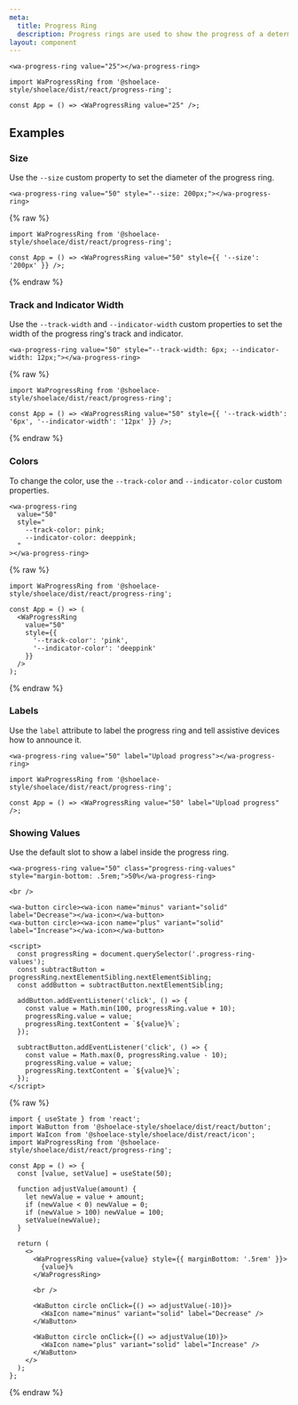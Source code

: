 ```yaml
---
meta:
  title: Progress Ring
  description: Progress rings are used to show the progress of a determinate operation in a circular fashion.
layout: component
---
```


```html:preview
<wa-progress-ring value="25"></wa-progress-ring>
```

```jsx:react
import WaProgressRing from '@shoelace-style/shoelace/dist/react/progress-ring';

const App = () => <WaProgressRing value="25" />;
```

## Examples

### Size

Use the `--size` custom property to set the diameter of the progress ring.

```html:preview
<wa-progress-ring value="50" style="--size: 200px;"></wa-progress-ring>
```

{% raw %}

```jsx:react
import WaProgressRing from '@shoelace-style/shoelace/dist/react/progress-ring';

const App = () => <WaProgressRing value="50" style={{ '--size': '200px' }} />;
```

{% endraw %}

### Track and Indicator Width

Use the `--track-width` and `--indicator-width` custom properties to set the width of the progress ring's track and indicator.

```html:preview
<wa-progress-ring value="50" style="--track-width: 6px; --indicator-width: 12px;"></wa-progress-ring>
```

{% raw %}

```jsx:react
import WaProgressRing from '@shoelace-style/shoelace/dist/react/progress-ring';

const App = () => <WaProgressRing value="50" style={{ '--track-width': '6px', '--indicator-width': '12px' }} />;
```

{% endraw %}

### Colors

To change the color, use the `--track-color` and `--indicator-color` custom properties.

```html:preview
<wa-progress-ring
  value="50"
  style="
    --track-color: pink;
    --indicator-color: deeppink;
  "
></wa-progress-ring>
```

{% raw %}

```jsx:react
import WaProgressRing from '@shoelace-style/shoelace/dist/react/progress-ring';

const App = () => (
  <WaProgressRing
    value="50"
    style={{
      '--track-color': 'pink',
      '--indicator-color': 'deeppink'
    }}
  />
);
```

{% endraw %}

### Labels

Use the `label` attribute to label the progress ring and tell assistive devices how to announce it.

```html:preview
<wa-progress-ring value="50" label="Upload progress"></wa-progress-ring>
```

```jsx:react
import WaProgressRing from '@shoelace-style/shoelace/dist/react/progress-ring';

const App = () => <WaProgressRing value="50" label="Upload progress" />;
```

### Showing Values

Use the default slot to show a label inside the progress ring.

```html:preview
<wa-progress-ring value="50" class="progress-ring-values" style="margin-bottom: .5rem;">50%</wa-progress-ring>

<br />

<wa-button circle><wa-icon name="minus" variant="solid" label="Decrease"></wa-icon></wa-button>
<wa-button circle><wa-icon name="plus" variant="solid" label="Increase"></wa-icon></wa-button>

<script>
  const progressRing = document.querySelector('.progress-ring-values');
  const subtractButton = progressRing.nextElementSibling.nextElementSibling;
  const addButton = subtractButton.nextElementSibling;

  addButton.addEventListener('click', () => {
    const value = Math.min(100, progressRing.value + 10);
    progressRing.value = value;
    progressRing.textContent = `${value}%`;
  });

  subtractButton.addEventListener('click', () => {
    const value = Math.max(0, progressRing.value - 10);
    progressRing.value = value;
    progressRing.textContent = `${value}%`;
  });
</script>
```

{% raw %}

```jsx:react
import { useState } from 'react';
import WaButton from '@shoelace-style/shoelace/dist/react/button';
import WaIcon from '@shoelace-style/shoelace/dist/react/icon';
import WaProgressRing from '@shoelace-style/shoelace/dist/react/progress-ring';

const App = () => {
  const [value, setValue] = useState(50);

  function adjustValue(amount) {
    let newValue = value + amount;
    if (newValue < 0) newValue = 0;
    if (newValue > 100) newValue = 100;
    setValue(newValue);
  }

  return (
    <>
      <WaProgressRing value={value} style={{ marginBottom: '.5rem' }}>
        {value}%
      </WaProgressRing>

      <br />

      <WaButton circle onClick={() => adjustValue(-10)}>
        <WaIcon name="minus" variant="solid" label="Decrease" />
      </WaButton>

      <WaButton circle onClick={() => adjustValue(10)}>
        <WaIcon name="plus" variant="solid" label="Increase" />
      </WaButton>
    </>
  );
};
```

{% endraw %}
